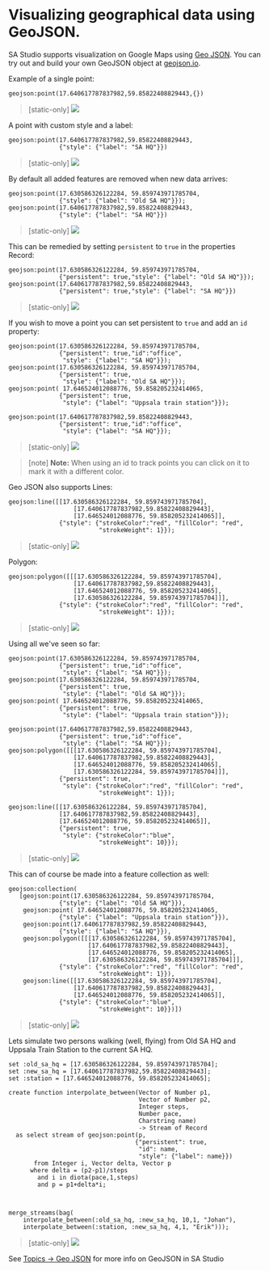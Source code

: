 # Visualizing geographical data using GeoJSON.
SA Studio supports visualization on Google Maps using [Geo JSON](https://geojson.org).
You can try out and build your own GeoJSON object at [geojson.io](https://geojson.io).

Example of a single point:

```LIVE {"vis":"showGeoJSON"}
geojson:point(17.640617787837982,59.85822408829443,{})
```

> [static-only]  <img  src="https://s3.eu-north-1.amazonaws.com/assets.streamanalyze.com/docs/visualization/geoj1.png"/>

A point with custom style and a label:

```LIVE {"vis":"showGeoJSON"}
geojson:point(17.640617787837982,59.85822408829443,
              {"style": {"label": "SA HQ"}})
```

> [static-only]  <img  src="https://s3.eu-north-1.amazonaws.com/assets.streamanalyze.com/docs/visualization/geoj2.png"/>

By default all added features are removed when new data arrives:


```LIVE {"vis":"showGeoJSON"}
geojson:point(17.630586326122284, 59.859743971785704,
              {"style": {"label": "Old SA HQ"}});
geojson:point(17.640617787837982,59.85822408829443,
              {"style": {"label": "SA HQ"}})
```

> [static-only]  <img  src="https://s3.eu-north-1.amazonaws.com/assets.streamanalyze.com/docs/visualization/geoj3.png"/>

This can be remedied by setting `persistent` to `true` in the properties Record:

```LIVE {"vis":"showGeoJSON"}
geojson:point(17.630586326122284, 59.859743971785704,
              {"persistent": true,"style": {"label": "Old SA HQ"}});
geojson:point(17.640617787837982,59.85822408829443,
              {"persistent": true,"style": {"label": "SA HQ"}})
```

> [static-only]  <img  src="https://s3.eu-north-1.amazonaws.com/assets.streamanalyze.com/docs/visualization/geoj4.png"/>

If you wish to move a point you can set persistent to `true` and add an `id` property:

```LIVE {"vis":"showGeoJSON"}
geojson:point(17.630586326122284, 59.859743971785704,
              {"persistent": true,"id":"office",
               "style": {"label": "SA HQ"}});
geojson:point(17.630586326122284, 59.859743971785704,
              {"persistent": true,
               "style": {"label": "Old SA HQ"}});
geojson:point( 17.646524012088776, 59.858205232414065,
              {"persistent": true,
               "style": {"label": "Uppsala train station"}});              
              
geojson:point(17.640617787837982,59.85822408829443,
              {"persistent": true,"id":"office",
               "style": {"label": "SA HQ"}});
```

> [static-only]  <img  src="https://s3.eu-north-1.amazonaws.com/assets.streamanalyze.com/docs/visualization/geoj5.png"/>

> [note]  **Note:** When using an id to track points you can click on it to mark it with a different color. 


Geo JSON also supports Lines:

```LIVE {"vis":"showGeoJSON"}
geojson:line([[17.630586326122284, 59.859743971785704],
                  [17.640617787837982,59.85822408829443],
                  [17.646524012088776, 59.858205232414065]],
              {"style": {"strokeColor":"red", "fillColor": "red",
                         "strokeWeight": 1}});
```

> [static-only]  <img  src="https://s3.eu-north-1.amazonaws.com/assets.streamanalyze.com/docs/visualization/geoj6.png"/>

Polygon:

```LIVE {"vis":"showGeoJSON"}
geojson:polygon([[[17.630586326122284, 59.859743971785704],
                  [17.640617787837982,59.85822408829443],
                  [17.646524012088776, 59.858205232414065],
                  [17.630586326122284, 59.859743971785704]]],
              {"style": {"strokeColor":"red", "fillColor": "red",
                         "strokeWeight": 1}});
```

> [static-only]  <img  src="https://s3.eu-north-1.amazonaws.com/assets.streamanalyze.com/docs/visualization/geoj7.png"/>

Using all we've seen so far:



```LIVE {"vis":"showGeoJSON"}
geojson:point(17.630586326122284, 59.859743971785704,
              {"persistent": true,"id":"office",
               "style": {"label": "SA HQ"}});
geojson:point(17.630586326122284, 59.859743971785704,
              {"persistent": true,
               "style": {"label": "Old SA HQ"}});
geojson:point( 17.646524012088776, 59.858205232414065,
              {"persistent": true,
               "style": {"label": "Uppsala train station"}});              

geojson:point(17.640617787837982,59.85822408829443,
              {"persistent": true,"id":"office",
               "style": {"label": "SA HQ"}});
geojson:polygon([[[17.630586326122284, 59.859743971785704],
                  [17.640617787837982,59.85822408829443],
                  [17.646524012088776, 59.858205232414065],
                  [17.630586326122284, 59.859743971785704]]],
              {"persistent": true,
               "style": {"strokeColor":"red", "fillColor": "red",
                         "strokeWeight": 1}});               

geojson:line([[17.630586326122284, 59.859743971785704],
              [17.640617787837982,59.85822408829443],
              [17.646524012088776, 59.858205232414065]],
              {"persistent": true,
               "style": {"strokeColor":"blue",
                         "strokeWeight": 10}});
```

> [static-only]  <img  src="https://s3.eu-north-1.amazonaws.com/assets.streamanalyze.com/docs/visualization/geoj8.png"/>

This can of course be made into a feature collection as well:



```LIVE {"vis":"showGeoJSON"}
geojson:collection(
   [geojson:point(17.630586326122284, 59.859743971785704,
              {"style": {"label": "Old SA HQ"}}),
    geojson:point( 17.646524012088776, 59.858205232414065,
              {"style": {"label": "Uppsala train station"}}),              
    geojson:point(17.640617787837982,59.85822408829443,
              {"style": {"label": "SA HQ"}}),
    geojson:polygon([[[17.630586326122284, 59.859743971785704],
                      [17.640617787837982,59.85822408829443],
                      [17.646524012088776, 59.858205232414065],
                      [17.630586326122284, 59.859743971785704]]],
              {"style": {"strokeColor":"red", "fillColor": "red",
                         "strokeWeight": 1}}),          
    geojson:line([[17.630586326122284, 59.859743971785704],
                  [17.640617787837982,59.85822408829443],
                  [17.646524012088776, 59.858205232414065]],
              {"style": {"strokeColor":"blue",
                         "strokeWeight": 10}})])
```

> [static-only]  <img  src="https://s3.eu-north-1.amazonaws.com/assets.streamanalyze.com/docs/visualization/geoj9.png"/>

Lets simulate two persons walking (well, flying) from Old SA HQ and Uppsala Train Station to the current SA HQ.

```LIVE {"vis":"showGeoJSON"}
set :old_sa_hq = [17.630586326122284, 59.859743971785704];
set :new_sa_hq = [17.640617787837982,59.85822408829443];
set :station = [17.646524012088776, 59.858205232414065];

create function interpolate_between(Vector of Number p1,
                                    Vector of Number p2,
                                    Integer steps,
                                    Number pace,
                                    Charstring name)
                                    -> Stream of Record
  as select stream of geojson:point(p,
                                   {"persistent": true,
                                    "id": name,
                                    "style": {"label": name}})
       from Integer i, Vector delta, Vector p
      where delta = (p2-p1)/steps
        and i in diota(pace,1,steps)
        and p = p1+delta*i;



merge_streams(bag(
    interpolate_between(:old_sa_hq, :new_sa_hq, 10,1, "Johan"),
    interpolate_between(:station, :new_sa_hq, 4,1, "Erik")));
```

> [static-only]  <img  src="https://s3.eu-north-1.amazonaws.com/assets.streamanalyze.com/docs/visualization/geoj10.png"/>

See [Topics -> Geo JSON](/docs/topic/Geo_JSON) for more info on GeoJSON in SA Studio